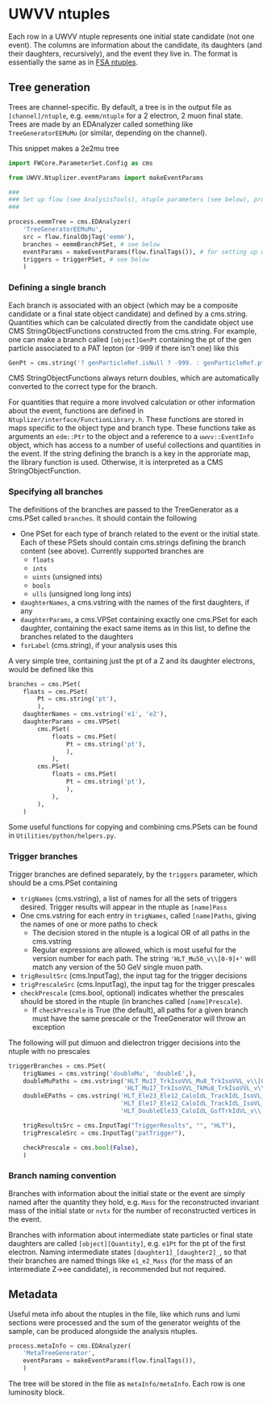 # UWVV ntuples

Each row in a UWVV ntuple represents one initial state candidate (not one event). The columns are information about the candidate, its daughters (and their daughters, recursively), and the event they live in. The format is essentially the same as in [FSA ntuples](https://github.com/uwcms/FinalStateAnalysis/tree/miniAOD_dev_80X/NtupleTools/test). 


## Tree generation

Trees are channel-specific. By default, a tree is in the output file as `[channel]/ntuple`, e.g. `eemm/ntuple` for a 2 electron, 2 muon final state. Trees are made by an EDAnalyzer called something like `TreeGeneratorEEMuMu` (or similar, depending on the channel). 

This snippet makes a 2e2mu tree
```python
import FWCore.ParameterSet.Config as cms

from UWVV.Ntuplizer.eventParams import makeEventParams

###
### Set up flow (see AnalysisTools), ntuple parameters (see below), process etc.
###

process.eemmTree = cms.EDAnalyzer(
    'TreeGeneratorEEMuMu',
    src = flow.finalObjTag('eemm'),
    branches = eemmBranchPSet, # see below
    eventParams = makeEventParams(flow.finalTags()), # for setting up whole-event information
    triggers = triggerPSet, # see below
    )
```


### Defining a single branch

Each branch is associated with an object (which may be a composite candidate or a final state object candidate) and defined by a cms.string. Quantities which can be calculated directly from the candidate object use CMS StringObjectFunctions constructed from the cms.string. For example, one can make a branch called `[object]GenPt` containing the pt of the gen particle associated to a PAT lepton (or -999 if there isn't one) like this
```python
GenPt = cms.string('? genParticleRef.isNull ? -999. : genParticleRef.pt')
```
CMS StringObjectFunctions always return doubles, which are automatically converted to the correct type for the branch.

For quantities that require a more involved calculation or other information about the event, functions are defined in `Ntuplizer/interface/FunctionLibrary.h`. These functions are stored in maps specific to the object type and branch type. These functions take as arguments an `edm::Ptr` to the object and a reference to a `uwvv::EventInfo` object, which has access to a number of useful collections and quantities in the event. If the string defining the branch is a key in the approriate map, the library function is used. Otherwise, it is interpreted as a CMS StringObjectFunction.


### Specifying all branches

The definitions of the branches are passed to the TreeGenerator as a cms.PSet called `branches`. It should contain the following
* One PSet for each type of branch related to the event or the initial state. Each of these PSets should contain cms.strings defining the branch content (see above). Currently supported branches are 
  * `floats`
  * `ints`
  * `uints` (unsigned ints)
  * `bools`
  * `ulls` (unsigned long long ints)
* `daughterNames`, a cms.vstring with the names of the first daughters, if any
* `daughterParams`, a cms.VPSet containing exactly one cms.PSet for each daughter, containing the exact same items as in this list, to define the branches related to the daughters
* `fsrLabel` (cms.string), if your analysis uses this

A very simple tree, containing just the pt of a Z and its daughter electrons, would be defined like this
```python
branches = cms.PSet(
    floats = cms.PSet(
        Pt = cms.string('pt'),
        ),
    daughterNames = cms.vstring('e1', 'e2'),
    daughterParams = cms.VPSet(
        cms.PSet(
            floats = cms.PSet(
                Pt = cms.string('pt'),
                ),
            ),
        cms.PSet(
            floats = cms.PSet(
                Pt = cms.string('pt'),
                ),
            ),
        ),
    )
```

Some useful functions for copying and combining cms.PSets can be found in `Utilities/python/helpers.py`.

### Trigger branches

Trigger branches are defined separately, by the `triggers` parameter, which should be a cms.PSet containing
* `trigNames` (cms.vstring), a list of names for all the sets of triggers desired. Trigger results will appear in the ntuple as `[name]Pass`
* One cms.vstring for each entry in `trigNames`, called `[name]Paths`, giving the names of one or more paths to check
  * The decision stored in the ntuple is a logical OR of all paths in the cms.vstring
  * Regular expressions are allowed, which is most useful for the version number for each path. The string `'HLT_Mu50_v\\[0-9]+'` will match any version of the 50 GeV single muon path.
* `trigResultSrc` (cms.InputTag), the input tag for the trigger decisions
* `trigPrescaleSrc` (cms.InputTag), the input tag for the trigger prescales
* `checkPrescale` (cms.bool, optional) indicates whether the prescales should be stored in the ntuple (in branches called `[name]Prescale`). 
  * If `checkPrescale` is True (the default), all paths for a given branch must have the same prescale or the TreeGenerator will throw an exception

The following will put dimuon and dielectron trigger decisions into the ntuple with no prescales
```python
triggerBranches = cms.PSet(
    trigNames = cms.vstring('doubleMu', 'doubleE',),
    doubleMuPaths = cms.vstring('HLT_Mu17_TrkIsoVVL_Mu8_TrkIsoVVL_v\\[0-9]+',
                                'HLT_Mu17_TrkIsoVVL_TkMu8_TrkIsoVVL_v\\[0-9]+'),
    doubleEPaths = cms.vstring('HLT_Ele23_Ele12_CaloIdL_TrackIdL_IsoVL_DZ_v\\[0-9]+',
                               'HLT_Ele17_Ele12_CaloIdL_TrackIdL_IsoVL_DZ_v\\[0-9]+',
                               'HLT_DoubleEle33_CaloIdL_GsfTrkIdVL_v\\[0-9]+'),

    trigResultsSrc = cms.InputTag("TriggerResults", "", "HLT"),
    trigPrescaleSrc = cms.InputTag("patTrigger"),

    checkPrescale = cms.bool(False),
    )
```

### Branch naming convention

Branches with information about the initial state or the event are simply named after the quantity they hold, e.g. `Mass` for the reconstructed invariant mass of the initial state or `nvtx` for the number of reconstructed vertices in the event. 

Branches with information about intermediate state particles or final state daughters are called `[object][Quantity]`, e.g. `e1Pt` for the pt of the first electron. Naming intermediate states `[daughter1]_[daughter2]_`, so that their branches are named things like `e1_e2_Mass` (for the mass of an intermediate Z->ee candidate), is recommended but not required. 


## Metadata

Useful meta info about the ntuples in the file, like which runs and lumi sections were processed and the sum of the generator weights of the sample, can be produced alongside the analysis ntuples. 

```python
process.metaInfo = cms.EDAnalyzer(
    'MetaTreeGenerator',
    eventParams = makeEventParams(flow.finalTags()),
    )
```

The tree will be stored in the file as `metaInfo/metaInfo`. Each row is one luminosity block.
